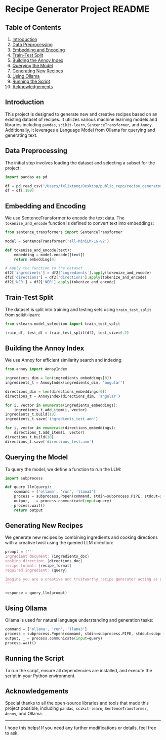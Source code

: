 # Recipe Generator Project README

## Table of Contents
1. [Introduction](#introduction)
2. [Data Preprocessing](#data-preprocessing)
3. [Embedding and Encoding](#embedding-and-encoding)
4. [Train-Test Split](#train-test-split)
5. [Building the Annoy Index](#building-the-annoy-index)
6. [Querying the Model](#querying-the-model)
7. [Generating New Recipes](#generating-new-recipes)
8. [Using Ollama](#using-ollama)
9. [Running the Script](#running-the-script)
10. [Acknowledgements](#acknowledgements)

## Introduction
This project is designed to generate new and creative recipes based on an existing dataset of recipes. It utilizes various machine learning models and libraries including `pandas`, `scikit-learn`, `SentenceTransformer`, and `Annoy`. Additionally, it leverages a Language Model from Ollama for querying and generating text.

## Data Preprocessing
The initial step involves loading the dataset and selecting a subset for the project:

```python
import pandas as pd

df = pd.read_csv("/Users/felixtong/Desktop/public_repo/recipe_generator/dataset/full_dataset.csv")
df = df[:100]
```

## Embedding and Encoding
We use SentenceTransformer to encode the text data. The `tokenize_and_encode` function is defined to convert text into embeddings:

```python
from sentence_transformers import SentenceTransformer

model = SentenceTransformer('all-MiniLM-L6-v2')

def tokenize_and_encode(text):
    embedding = model.encode([text])
    return embedding[0]

# Apply the function to the dataset
df2['ingredients'] = df2['ingredients'].apply(tokenize_and_encode)
df2['directions'] = df2['directions'].apply(tokenize_and_encode)
df2['NER'] = df2['NER'].apply(tokenize_and_encode)
```

## Train-Test Split
The dataset is split into training and testing sets using `train_test_split` from scikit-learn:

```python
from sklearn.model_selection import train_test_split

train_df, test_df = train_test_split(df2, test_size=0.2)
```

## Building the Annoy Index
We use Annoy for efficient similarity search and indexing:

```python
from annoy import AnnoyIndex

ingredients_dim = len(ingredients_embeddings[0])
ingredients_t = AnnoyIndex(ingredients_dim, 'angular')

directions_dim = len(directions_embeddings[0])
directions_t = AnnoyIndex(directions_dim, 'angular')

for i, vector in enumerate(ingredients_embeddings):
    ingredients_t.add_item(i, vector)
ingredients_t.build(10)
ingredients_t.save('ingredients_test.ann')

for i, vector in enumerate(directions_embeddings):
    directions_t.add_item(i, vector)
directions_t.build(10)
directions_t.save('directions_test.ann')
```

## Querying the Model
To query the model, we define a function to run the LLM:

```python
import subprocess

def query_llm(query):
    command = ['ollama', 'run', 'llama3']
    process = subprocess.Popen(command, stdin=subprocess.PIPE, stdout=subprocess.PIPE, text=True)
    output, _ = process.communicate(input=query)
    process.wait()
    return output
```

## Generating New Recipes
We generate new recipes by combining ingredients and cooking directions with a creative twist using the queried LLM direction:

```python
prompt = f'''
Ingredient document: {ingredients_doc}
cooking direction: {directions_doc}
recipe format: {recipe_format}
required ingredient: {query}

Imagine you are a creative and trustworthy recipe generator acting as an assistant...
'''

response = query_llm(prompt)
```

## Using Ollama
Ollama is used for natural language understanding and generation tasks:

```python
command = ['ollama', 'run', 'llama3']
process = subprocess.Popen(command, stdin=subprocess.PIPE, stdout=subprocess.PIPE, text=True)
output, _ = process.communicate(input=query)
process.wait()
```

## Running the Script
To run the script, ensure all dependencies are installed, and execute the script in your Python environment.

## Acknowledgements
Special thanks to all the open-source libraries and tools that made this project possible, including `pandas`, `scikit-learn`, `SentenceTransformer`, `Annoy`, and Ollama.

---

I hope this helps! If you need any further modifications or details, feel free to ask.
